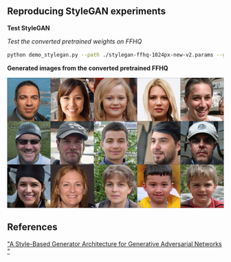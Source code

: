 ## Reproducing StyleGAN experiments

**Test StyleGAN**

*Test the converted pretrained weights on FFHQ*

```bash
python demo_stylegan.py --path ./stylegan-ffhq-1024px-new-v2.params --gpu_id -1
```

**Generated images from the converted pretrained FFHQ**

![images](sample.jpg "Generated images from the converted pretrained FFHQ")

## References
["A Style-Based Generator Architecture for Generative Adversarial Networks
"](https://arxiv.org/abs/1812.04948)